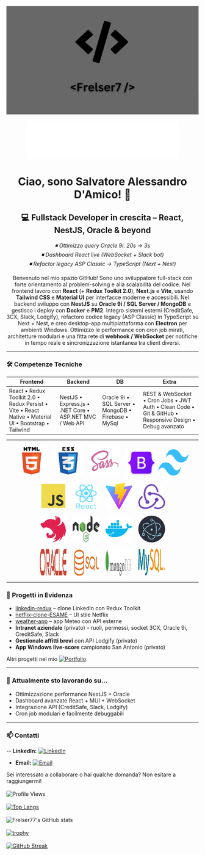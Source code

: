 <p align="center">
  <img src="/img/bg.png" alt="CODING" />
</p>

<p align="center">
  <img src="/img/7.svg" alt="Seven" width="400" height="100" />
</p>

<h1 align="center">Ciao, sono Salvatore Alessandro D'Amico! 👋</h1>

<h2 align="center">💻 Fullstack Developer in crescita – React, NestJS, Oracle & beyond</h2>


<p align="center">
  <em>◾ Ottimizzo query Oracle 9i: 20s → 3s <br/>
  ◾ Dashboard React live (WebSocket + Slack bot)<br/>
  ◾ Refactor legacy ASP Classic → TypeScript (Next + Nest)</em>
</p>

<p align="center">
  Benvenuto nel mio spazio GitHub! Sono uno sviluppatore full-stack con forte orientamento al problem-solving e alla scalabilità del codice.  
  Nel frontend lavoro con <strong>React</strong> (+ <strong>Redux Toolkit 2.0</strong>), <strong>Next.js</strong> e <strong>Vite</strong>, usando <strong>Tailwind CSS</strong> e <strong>Material UI</strong> per interfacce moderne e accessibili.  
  Nel backend sviluppo con <strong>NestJS</strong> su <strong>Oracle 9i / SQL Server / MongoDB</strong> e gestisco i deploy con <strong>Docker</strong> e <strong>PM2</strong>.  
  Integro sistemi esterni (CreditSafe, 3CX, Slack, Lodgify), refactoro codice legacy (ASP Classic) in TypeScript su Next + Nest, e creo desktop-app multipiattaforma con <strong>Electron</strong> per ambienti Windows.  
  Ottimizzo le performance con cron job mirati, architetture modulari e una fitta rete di <strong>webhook / WebSocket</strong> per notifiche in tempo reale e sincronizzazione istantanea tra client diversi.
</p>

---

### 🛠️ Competenze Tecniche

| Frontend | Backend | DB | Extra |
|---|---|---|---|
| React • Redux Toolkit 2.0 • Redux Persist • Vite • React Native • Material UI • Bootstrap • Tailwind | NestJS • Express.js • .NET Core • ASP.NET MVC / Web API | Oracle 9i • SQL Server • MongoDB • Firebase • MySql | REST & WebSocket • Cron Jobs • JWT Auth • Clean Code • Git & GitHub • Responsive Design • Debug avanzato |

---

<p align="center">
  <img src="/img/html5_icon.png" alt="HTML5" width="80" height="80" />&nbsp;&nbsp;&nbsp;
  <img src="/img/css3_icon.png" alt="CSS3" width="80" height="80" />&nbsp;&nbsp;&nbsp;
  <img src="/img/sass_icon.png" alt="SASS" width="80" height="80" />&nbsp;&nbsp;&nbsp;
  <img src="/img/bootstrap_icon.png" alt="Bootstrap" width="80" height="70" />
  <img src="/img/Tailwind.png" alt="Tailwind" width="80" height="70" />
</p>
<p align="center">
  <img src="/img/js_icon.png" alt="JavaScript" width="70" height="70" />&nbsp;&nbsp;&nbsp;
  <img src="/img/react%20native_icon.png" alt="React Native" width="70" height="66" />&nbsp;&nbsp;&nbsp;
  <img src="./img/vite-seeklogo.svg" alt="Vite" width="70" height="70" />&nbsp;&nbsp;&nbsp;
  <img src="/img/redux_icon.png" alt="Redux" width="70" height="66" />
</p>
<p align="center">
  <img src="/img/Nestjs.png" alt="NestJS" width="70" height="70" />&nbsp;&nbsp;&nbsp;
  <img src="/img/Nodejs.png" alt="Node.js" width="70" height="70" />&nbsp;&nbsp;&nbsp;
  <img src="/img/Docker.png" alt="Docker" width="70" height="70" />&nbsp;&nbsp;&nbsp;
  <img src="/img/Electron.png" alt="Electron" width="70" height="70" />
</p>
<p align="center">
  <img src="/img/Oracle.png" alt="Oracle" width="70" height="70" />&nbsp;&nbsp;&nbsp;
  <img src="/img/Sql.png" alt="Sql" width="70" height="70" />&nbsp;&nbsp;&nbsp;
  <img src="/img/MongoDB.png" alt="MongoDB" width="70" height="70" />&nbsp;&nbsp;&nbsp;
  <img src="/img/MySQL.png" alt="MySQL" width="70" height="70" />
</p>

---

### 🚀 Progetti in Evidenza

- [linkedin-redux](https://github.com/Frelser77/linkdin-redux) – clone LinkedIn con Redux Toolkit  
- [netflix-clone-ESAME](https://github.com/Frelser77/netflix-clone-ESAME) – UI stile Netflix  
- [weather-app](https://github.com/Frelser77/weather) – app Meteo con API esterne  
- **Intranet aziendale** (privato) – ruoli, permessi, socket 3CX, Oracle 9i, CreditSafe, Slack 
- **Gestionale affitti brevi** con API Lodgify (privato)  
- **App Windows live-score** campionato San Antonio (privato)

Altri progetti nel mio [![Portfolio](https://img.shields.io/badge/Portfolio-Frelser77-lightgrey)](https://github.com/Frelser77?tab=repositories).

---

### 🌱 Attualmente sto lavorando su…

- Ottimizzazione performance NestJS + Oracle  
- Dashboard avanzate React + MUI + WebSocket  
- Integrazione API (CreditSafe, Slack, Lodgify)  
- Cron job modulari e facilmente debuggabili  

---

### 📫 Contatti

-- **LinkedIn:** [![LinkedIn](https://img.shields.io/badge/LinkedIn-Frelser77-blue)](https://www.linkedin.com/in/salvatore-alessandro-d-amico-4a1551267/)

- **Email:** [![Email](https://img.shields.io/badge/Email-damicosalvatorealessandro%40email.com-green)](mailto:damicosalvatorealessandro@email.com)

Sei interessato a collaborare o hai qualche domanda? Non esitare a raggiungermi!  
<br/>
![Profile Views](https://komarev.com/ghpvc/?username=Frelser77)  
<br/>
[![Top Langs](https://github-readme-stats.vercel.app/api/top-langs/?username=Frelser77&layout=compact)](https://github.com/anuraghazra/github-readme-stats)  
<br/>
![Frelser77's GitHub stats](https://github-readme-stats.vercel.app/api?username=Frelser77&show_icons=true&count_private=true)  
<br/>
[![trophy](https://github-profile-trophy.vercel.app/?username=Frelser77&theme=darkhub&column=4&margin-w=15&margin-h=15)](https://github.com/ryo-ma/github-profile-trophy)  
<br/>
[![GitHub Streak](https://github-readme-streak-stats.herokuapp.com/?user=Frelser77)](https://git.io/streak-stats)
